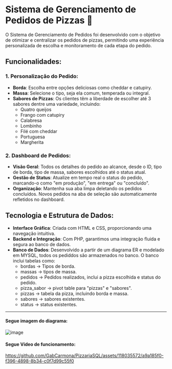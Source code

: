 # Sistema de Gerenciamento de Pedidos de Pizzas 🍕

O Sistema de Gerenciamento de Pedidos foi desenvolvido com o objetivo de otimizar e centralizar os pedidos de pizzas, permitindo uma experiência personalizada de escolha e monitoramento de cada etapa do pedido.

## Funcionalidades:

### 1. Personalização do Pedido:
   * **Borda**: Escolha entre opções deliciosas como cheddar e catupiry.
   * **Massa**: Selecione o tipo, seja ela comum, temperada ou integral.
   * **Sabores de Pizzas**: Os clientes têm a liberdade de escolher até 3 sabores dentre uma variedade, incluindo:
     - Quatro queijos
     - Frango com catupiry
     - Calabresa
     - Lombinho
     - Filé com cheddar
     - Portuguesa
     - Margherita

### 2. Dashboard de Pedidos:
   * **Visão Geral**: Todos os detalhes do pedido ao alcance, desde o ID, tipo de borda, tipo de massa, sabores escolhidos até o status atual.
   * **Gestão de Status**: Atualize em tempo real o status do pedido, marcando-o como "em produção", "em entrega" ou "concluído".
   * **Organização**: Mantenha sua aba limpa deletando os pedidos concluídos. Novos pedidos na aba de seleção são automaticamente refletidos no dashboard.

## Tecnologia e Estrutura de Dados:

* **Interface Gráfica**: Criada com HTML e CSS, proporcionando uma navegação intuitiva.
* **Backend e Integração**: Com PHP, garantimos uma integração fluida e segura ao banco de dados.
* **Banco de Dados**: Desenvolvido a partir de um diagrama ER e modelado em MYSQL, todos os pediddos são armazenados no banco. O banco inclui tabelas como:
  - bordas -> Tipos de borda.
  - massas -> tipos de massa.
  - pedidos -> Pedidos realizados, inclui a pizza escolhida e status do pedido.
  - pizza_sabor -> pivot table para "pizzas" e "sabores".
  - pizzas -> tabela da pizza, incluindo borda e massa.
  - sabores -> sabores existentes.
  - status -> status existentes.

---

#### Segue imagem do diagrama:

![image](https://github.com/GabCarmona/PizzariaSQL/assets/118035572/431631bf-317e-40d9-9a47-704ad850a388)

#### Segue Vídeo de funcionamento:

https://github.com/GabCarmona/PizzariaSQL/assets/118035572/a9a185f0-f396-4898-8b34-c0f7d99c55f0


